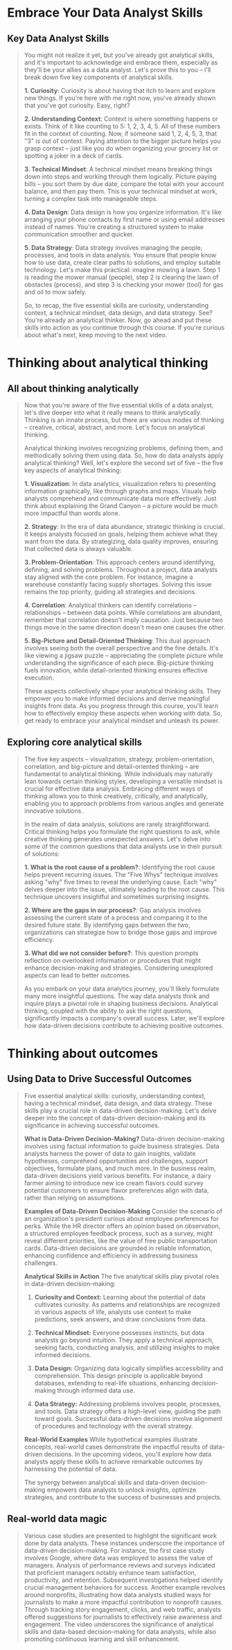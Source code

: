 # Embrace Your Data Analyst Skills

## Key Data Analyst Skills
> You might not realize it yet, but you've already got analytical skills, and it's important to acknowledge and embrace them, especially as they'll be your allies as a data analyst. Let's prove this to you – I'll break down five key components of analytical skills.
>
> **1. Curiosity**: Curiosity is about having that itch to learn and explore new things. If you're here with me right now, you've already shown that you've got curiosity. Easy, right?
>
> **2. Understanding Context**: Context is where something happens or exists. Think of it like counting to 5: 1, 2, 3, 4, 5. All of these numbers fit in the context of counting. Now, if someone said 1, 2, 4, 5, 3, that "3" is out of context. Paying attention to the bigger picture helps you grasp context – just like you do when organizing your grocery list or spotting a joker in a deck of cards.
>
> **3. Technical Mindset**: A technical mindset means breaking things down into steps and working through them logically. Picture paying bills – you sort them by due date, compare the total with your account balance, and then pay them. This is your technical mindset at work, turning a complex task into manageable steps.
>
> **4. Data Design**: Data design is how you organize information. It's like arranging your phone contacts by first name or using email addresses instead of names. You're creating a structured system to make communication smoother and quicker.
>
> **5. Data Strategy**: Data strategy involves managing the people, processes, and tools in data analysis. You ensure that people know how to use data, create clear paths to solutions, and employ suitable technology. Let's make this practical: imagine mowing a lawn. Step 1 is reading the mower manual (people), step 2 is clearing the lawn of obstacles (process), and step 3 is checking your mower (tool) for gas and oil to mow safely.
>
> So, to recap, the five essential skills are curiosity, understanding context, a technical mindset, data design, and data strategy. See? You're already an analytical thinker. Now, go ahead and put these skills into action as you continue through this course. If you're curious about what's next, keep moving to the next video.  


# Thinking about analytical thinking

## All about thinking analytically
> Now that you're aware of the five essential skills of a data analyst, let's dive deeper into what it really means to think analytically. Thinking is an innate process, but there are various modes of thinking – creative, critical, abstract, and more. Let's focus on analytical thinking.
> 
> Analytical thinking involves recognizing problems, defining them, and methodically solving them using data. So, how do data analysts apply analytical thinking? Well, let's explore the second set of five – the five key aspects of analytical thinking:
> 
> **1. Visualization**: In data analytics, visualization refers to presenting information graphically, like through graphs and maps. Visuals help analysts comprehend and communicate data more effectively. Just think about explaining the Grand Canyon – a picture would be much more impactful than words alone.
> 
> **2. Strategy**: In the era of data abundance, strategic thinking is crucial. It keeps analysts focused on goals, helping them achieve what they want from the data. By strategizing, data quality improves, ensuring that collected data is always valuable.
> 
> **3. Problem-Orientation**: This approach centers around identifying, defining, and solving problems. Throughout a project, data analysts stay aligned with the core problem. For instance, imagine a warehouse constantly facing supply shortages. Solving this issue remains the top priority, guiding all strategies and decisions.
> 
> **4. Correlation**: Analytical thinkers can identify correlations – relationships – between data points. While correlations are abundant, remember that correlation doesn't imply causation. Just because two things move in the same direction doesn't mean one causes the other.
> 
> **5. Big-Picture and Detail-Oriented Thinking**: This dual approach involves seeing both the overall perspective and the fine details. It's like viewing a jigsaw puzzle – appreciating the complete picture while understanding the significance of each piece. Big-picture thinking fuels innovation, while detail-oriented thinking ensures effective execution.
> 
> These aspects collectively shape your analytical thinking skills. They empower you to make informed decisions and derive meaningful insights from data. As you progress through this course, you'll learn how to effectively employ these aspects when working with data. So, get ready to embrace your analytical mindset and unleash its power.

## Exploring core analytical skills
> The five key aspects – visualization, strategy, problem-orientation, correlation, and big-picture and detail-oriented thinking – are fundamental to analytical thinking. While individuals may naturally lean towards certain thinking styles, developing a versatile mindset is crucial for effective data analysis. Embracing different ways of thinking allows you to think creatively, critically, and analytically, enabling you to approach problems from various angles and generate innovative solutions.
> 
> In the realm of data analysis, solutions are rarely straightforward. Critical thinking helps you formulate the right questions to ask, while creative thinking generates unexpected answers. Let's delve into some of the common questions that data analysts use in their pursuit of solutions:
> 
> **1. What is the root cause of a problem?**: Identifying the root cause helps prevent recurring issues. The "Five Whys" technique involves asking "why" five times to reveal the underlying cause. Each "why" delves deeper into the issue, ultimately leading to the root cause. This technique uncovers insightful and sometimes surprising insights.
> 
> **2. Where are the gaps in our process?**: Gap analysis involves assessing the current state of a process and comparing it to the desired future state. By identifying gaps between the two, organizations can strategize how to bridge those gaps and improve efficiency.
> 
> **3. What did we not consider before?**: This question prompts reflection on overlooked information or procedures that might enhance decision-making and strategies. Considering unexplored aspects can lead to better outcomes.
> 
> As you embark on your data analytics journey, you'll likely formulate many more insightful questions. The way data analysts think and inquire plays a pivotal role in shaping business decisions. Analytical thinking, coupled with the ability to ask the right questions, significantly impacts a company's overall success. Later, we'll explore how data-driven decisions contribute to achieving positive outcomes.

# Thinking about outcomes
## Using Data to Drive Successful Outcomes 
> Five essential analytical skills: curiosity, understanding context, having a technical mindset, data design, and data strategy. These skills play a crucial role in data-driven decision-making. Let's delve deeper into the concept of data-driven decision-making and its significance in achieving successful outcomes.
> 
> **What is Data-Driven Decision-Making?**
Data-driven decision-making involves using factual information to guide business strategies. Data analysts harness the power of data to gain insights, validate hypotheses, comprehend opportunities and challenges, support objectives, formulate plans, and much more. In the business realm, data-driven decisions yield various benefits. For instance, a dairy farmer aiming to introduce new ice cream flavors could survey potential customers to ensure flavor preferences align with data, rather than relying on assumptions.
> 
> **Examples of Data-Driven Decision-Making**
Consider the scenario of an organization's president curious about employee preferences for perks. While the HR director offers an opinion based on observation, a structured employee feedback process, such as a survey, might reveal different priorities, like the value of free public transportation cards. Data-driven decisions are grounded in reliable information, enhancing confidence and efficiency in addressing business challenges.
> 
> **Analytical Skills in Action**
The five analytical skills play pivotal roles in data-driven decision-making:
> 
> 1. **Curiosity and Context:** Learning about the potential of data cultivates curiosity. As patterns and relationships are recognized in various aspects of life, analysts use context to make predictions, seek answers, and draw conclusions from data.
> 
> 2. **Technical Mindset:** Everyone possesses instincts, but data analysts go beyond intuition. They apply a technical approach, seeking facts, conducting analysis, and utilizing insights to make informed decisions.
> 
> 3. **Data Design:** Organizing data logically simplifies accessibility and comprehension. This design principle is applicable beyond databases, extending to real-life situations, enhancing decision-making through informed data use.
> 
> 4. **Data Strategy:** Addressing problems involves people, processes, and tools. Data strategy offers a high-level view, guiding the path toward goals. Successful data-driven decisions involve alignment of procedures and technology with the overall strategy.
> 
> **Real-World Examples**
While hypothetical examples illustrate concepts, real-world cases demonstrate the impactful results of data-driven decisions. In the upcoming videos, you'll explore how data analysts apply these skills to achieve remarkable outcomes by harnessing the potential of data.
> 
> The synergy between analytical skills and data-driven decision-making empowers data analysts to unlock insights, optimize strategies, and contribute to the success of businesses and projects.

## Real-world data magic
> Various case studies are presented to highlight the significant work done by data analysts. These instances underscore the importance of data-driven decision-making. For instance, the first case study involves Google, where data was employed to assess the value of managers. Analysis of performance reviews and surveys indicated that proficient managers notably enhance team satisfaction, productivity, and retention. Subsequent investigations helped identify crucial management behaviors for success. Another example revolves around nonprofits, illustrating how data analysts studied ways for journalists to make a more impactful contribution to nonprofit causes. Through tracking story engagement, clicks, and web traffic, analysts offered suggestions for journalists to effectively raise awareness and engagement. The video underscores the significance of analytical skills and data-based decision-making for data analysts, while also promoting continuous learning and skill enhancement.